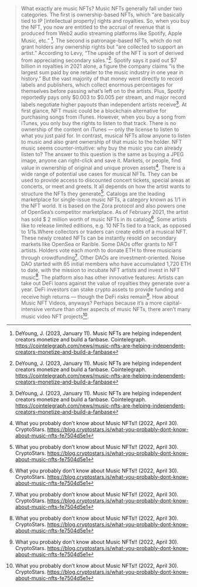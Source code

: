 

> What exactly are music NFTs?
Music NFTs generally fall under two categories. The first is ownership-based NFTs, which “are basically tied to IP [intellectual property] rights and royalties. So, when you buy the NFT, you now are entitled to the accrual of revenue that is produced from Web2 audio streaming platforms like Spotify, Apple Music, etc.” [^1].
The second is patronage-based NFTs, which do not grant holders any ownership rights but “are collected to support an artist.” According to Levy, “The upside of the NFT is sort of derived from appreciating secondary sales.”[^1].
Spotify says it paid out $7 billion in royalties in 2021 alone, a figure the company claims “is the largest sum paid by one retailer to the music industry in one year in history.” But the vast majority of that money went directly to record labels and publishers, which collect enormous percentages for themselves before passing what’s left on to the artists. Plus, Spotify reportedly pays only $0.003 to $0.005 per stream, and major record labels negotiate higher payouts than independent artists receive[^1].
At first glance, NFT music could be a blockchain alternative for purchasing songs from iTunes. However, when you buy a song from iTunes, you only buy the rights to listen to that track. There is no ownership of the content on iTunes — only the license to listen to what you just paid for. In contrast, musical NFTs allow anyone to listen to music and also grant ownership of that music to the holder.
NFT music seems counter-intuitive: why buy the music you can already listen to? The answer to this question is the same as buying a JPEG image, anyone can right-click and save it. Markets, or people, find value in ownership of original and unique proven assets[^2].
There is a wide range of potential use cases for musical NFTs. They can be used to provide access to discounted concert tickets, special areas at concerts, or meet and greets. It all depends on how the artist wants to structure the NFTs they generate[^2].
Catalogs are the leading marketplace for single-issue music NFTs, a category known as 1/1 in the NFT world. It is based on the Zora protocol and also powers one of OpenSea’s competitor marketplace. As of February 2021, the artist has sold $ 2 million worth of music NFTs in its catalog[^2].
Some artists like to release limited editions, e.g. 10 NFTs tied to a track, as opposed to 1/1s.Where collectors or traders can create edits of a musical NFT. These newly created NFTs can be instantly resold on secondary markets like OpenSea or Rarible. Some DAOs offer grants to NFT artists. Holders vote each month to donate ETH to three musicians through crowdfunding[^2].
Other DAOs are investment-oriented. Noise DAO started with 65 initial members who have accumulated 1,720 ETH to date, with the mission to incubate NFT artists and invest in NFT music[^2].
The platform also has other innovative features: Artists can take out DeFi loans against the value of royalties they generate over a year. DeFi investors can stake crypto assets to provide funding and receive high returns — though the DeFi risks remain[^2].
How about Music NFT Videos, anyways?
Perhaps because it’s a more capital-intensive venture than other aspects of music NFTs, there aren’t many music video NFT projects[^2].

[^1]: DeYoung, J. (2023, January 11). Music NFTs are helping independent creators monetize and build a fanbase. Cointelegraph. https://cointelegraph.com/news/music-nfts-are-helping-independent-creators-monetize-and-build-a-fanbase

[^2]: What you probably don’t know about Music NFTs!! (2022, April 30). CryptoStars. https://blog.cryptostars.is/what-you-probably-dont-know-about-music-nfts-fe7504d5e1

